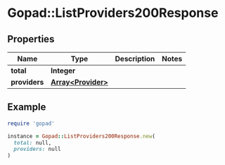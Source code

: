 # Gopad::ListProviders200Response

## Properties

| Name | Type | Description | Notes |
| ---- | ---- | ----------- | ----- |
| **total** | **Integer** |  |  |
| **providers** | [**Array&lt;Provider&gt;**](Provider.md) |  |  |

## Example

```ruby
require 'gopad'

instance = Gopad::ListProviders200Response.new(
  total: null,
  providers: null
)
```

